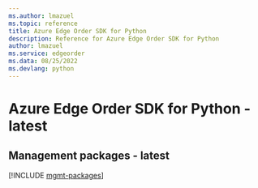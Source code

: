 ```yaml
---
ms.author: lmazuel
ms.topic: reference
title: Azure Edge Order SDK for Python
description: Reference for Azure Edge Order SDK for Python
author: lmazuel
ms.service: edgeorder
ms.data: 08/25/2022
ms.devlang: python
---
```

# Azure Edge Order SDK for Python - latest

## Management packages - latest
[!INCLUDE [mgmt-packages](edge-order-mgmt-index.md)]